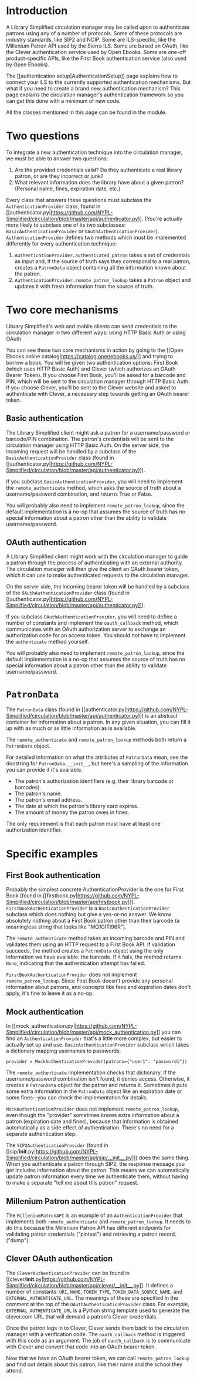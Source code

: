 # Introduction

A Library Simplified circulation manager may be called upon to authenticate patrons using any of a number of protocols. Some of these protocols are industry standards, like SIP2 and NCIP. Some are ILS-specific, like the Millenium Patron API used by the Sierra ILS. Some are based on OAuth, like the Clever authentication service used by Open Ebooks. Some are one-off product-specific APIs, like the First Book authentication service (also used by Open Ebooks).

The [[authentication setup|AuthenticationSetup]] page explains how to connect your ILS to the currently supported authentication mechanisms. But what if you need to create a brand new authentication mechanism? This page explains the circulation manager's authentication framework so you can get this done with a minimum of new code.

All the classes mentioned in this page can be found in the  module.

# Two questions

To integrate a new authentication technique into the circulation manager, we must be able to answer two questions:

1. Are the provided credentials valid? Do they authenticate a real library patron, or are they incorrect or junk?
2. What relevant information does the library have about a given patron? (Personal name, fines, expiration date, etc.)

Every class that answers these questions must subclass the `AuthenticationProvider` class, found in [[authenticator.py|https://github.com/NYPL-Simplified/circulation/blob/master/api/authenticator.py]]. (You're actually more likely to subclass one of its two subclasses: `BasicAuthenticationProvider` or `OAuthAuthenticationProvider`). `AuthenticationProvider` defines two methods which must be implemented differently for every authentication technique:

1. `AuthenticationProvider.authenticated_patron` takes a set of credentials as input and, if the source of truth says they correspond to a real patron, creates a `PatronData` object containing all the information known about the patron.
2. `AuthenticationProvider.remote_patron_lookup` takes a `Patron` object and updates it with fresh information from the source of truth.

# Two core mechanisms

Library Simplified's web and mobile clients can send credentials to the circulation manager in two different ways: using HTTP Basic Auth or using OAuth.

You can see these two core mechanisms in action by going to the [[Open Ebooks online catalog|https://catalog.openebooks.us/]] and trying to borrow a book. You will be given two authentication options: First Book (which uses HTTP Basic Auth) and Clever (which authorizes an OAuth Bearer Token). If you choose First Book, you'll be asked for a barcode and PIN, which will be sent to the circulation manager through HTTP Basic Auth. If you choose Clever, you'll be sent to the Clever website and asked to authenticate with Clever, a necessary step towards getting an OAuth bearer token.

## Basic authentication

The Library Simplified client might ask a patron for a username/password or barcode/PIN combination. The patron's credentials will be sent to the circulation manager using HTTP Basic Auth. On the server side, the incoming request will be handled by a subclass of the `BasicAuthenticationProvider` class (found in [[authenticator.py|https://github.com/NYPL-Simplified/circulation/blob/master/api/authenticator.py]]).

If you subclass `BasicAuthenticationProvider`, you will need to implement the `remote_authenticate` method, which asks the source of truth about a username/password combination, and returns True or False.

You will probably also need to implement `remote_patron_lookup`, since the default implementation is a no-op that assumes the source of truth has no special information about a patron other than the ability to validate username/password.

## OAuth authentication

A Library Simplified client might work with the circulation manager to guide a patron through the process of authenticating with an external authority. The circulation manager will then give the client an OAuth bearer token, which it can use to make authenticated requests to the circulation manager. 

On the server side, the incoming bearer token will be handled by a subclass of the `OAuthAuthenticationProvider` class (found in [[authenticator.py|https://github.com/NYPL-Simplified/circulation/blob/master/api/authenticator.py]]).

If you subclass `OAuthAuthenticationProvider`, you will need to define a number of constants and implement the `oauth_callback` method, which communicates with an OAuth authorization server to exchange an authorization code for an access token. You should not have to implement the `authenticate` method yourself.

You will probably also need to implement `remote_patron_lookup`, since the default implementation is a no-op that assumes the source of truth has no special information about a patron other than the ability to validate username/password.

# `PatronData`

The `PatronData` class (found in [[authenticator.py|https://github.com/NYPL-Simplified/circulation/blob/master/api/authenticator.py]]) is an abstract container for information about a patron. In any given situation, you can fill it up with as much or as little information as is available.

The `remote_authenticate` and `remote_patron_lookup` methods both return a `PatronData` object.

For detailed information on what the attributes of `PatronData` mean, see the docstring for `PatronData.__init__`,  but here's a sampling of the information you can provide if it's available.

* The patron's authorization identifiers (e.g. their library barcode or barcodes).
* The patron's name.
* The patron's email address.
* The date at which the patron's library card expires.
* The amount of money the patron owes in fines.

The only requirement is that each patron must have at least one authorization identifier.

# Specific examples

## First Book authentication

Probably the simplest concrete AuthenticationProvider is the one for First Book
(found in [[firstbook.py|https://github.com/NYPL-Simplified/circulation/blob/master/api/firstbook.py]]). `FirstBookAuthenticationProvider` is a `BasicAuthenticationProvider` subclass which does nothing but give a yes-or-no answer. We know absolutely nothing about a First Book patron other than their barcode (a meaningless string that looks like "MQ1GITI96R").

The `remote_authenticate` method takes an incoming barcode and PIN and validates them using an HTTP request to a First Book API. If validation succeeds, the method creates a `PatronData` object using the only information we have available: the barcode. If it fails, the method returns `None`, indicating that the authentication attempt has failed.

`FirstBookAuthenticationProvider` does not implement `remote_patron_lookup`. Since First Book doesn't provide any personal information about patrons, and concepts like fees and expiration dates don't apply, it's fine to leave it as a no-op.

## Mock authentication

In [[mock_authentication.py|https://github.com/NYPL-Simplified/circulation/blob/master/api/mock_authentication.py]] you can find an `AuthenticationProvider` that's a little more complex, but easier to actually set up and use. `BasicAuthenticationProvider` subclass which  takes a dictionary mapping usernames to passwords.

```
provider = MockAuthenticationProvider(patrons={"user1": "password1"})
```

The `remote_authenticate` implementation checks that dictionary. If the username/password combination isn't found, it denies access. Otherwise, it creates a `PatronData` object for the patron and returns it. Sometimes it puts some extra information in the `PatronData` object like an expiration date or some fines--you can check the implementation for details.

`MockAuthenticationProvider` does not implement `remote_patron_lookup`, even though the "provider" sometimes knows extra information about a patron (expiration date and fines), because that information is obtained automatically as a side effect of authentication. There's no need for a separate authentication step.

The `SIP2AuthenticationProvider` (found in [[sip/__init__.py|https://github.com/NYPL-Simplified/circulation/blob/master/api/sip/__init__.py]]) does the same thing. When you authenticate a patron through SIP2, the response message you get includes information about the patron. This means we can automatically update patron information every time we authenticate them, without having to make a separate "tell me about this patron" request.

## Millenium Patron authentication

The `MilleniumPatronAPI` is an example of an `AuthenticationProvider` that implements both `remote_authenticate` and `remote_patron_lookup`. It needs to do this because the Millenium Patron API has different endpoints for validating patron credentials ("pintest") and retrieving a patron record. ("dump").

## Clever OAuth authentication

The `CleverAuthenticationProvider` can be found in [[clever/__init__.py|https://github.com/NYPL-Simplified/circulation/blob/master/api/clever/__init__.py]]. It defines a number of constants: `URI`, `NAME`, `TOKEN_TYPE`, `TOKEN_DATA_SOURCE_NAME`, and `EXTERNAL_AUTHENTICATE_URL`. The meanings of these are specified in the comment at the top of the `OAuthAuthenticationProvider` class. For example, `EXTERNAL_AUTHENTICATE_URL` is a Python string template used to generate the clever.com URL that will demand a patron's Clever credentials.

Once the patron logs in to Clever, Clever sends them back to the circulation manager with a verification code. The `oauth_callback` method is triggered with this code as an argument. The job of `oauth_callback` is to communicate with Clever and convert that code into an OAuth bearer token.

Now that we have an OAuth bearer token, we can call `remote_patron_lookup` and find out details about this patron, like their name and the school they attend.